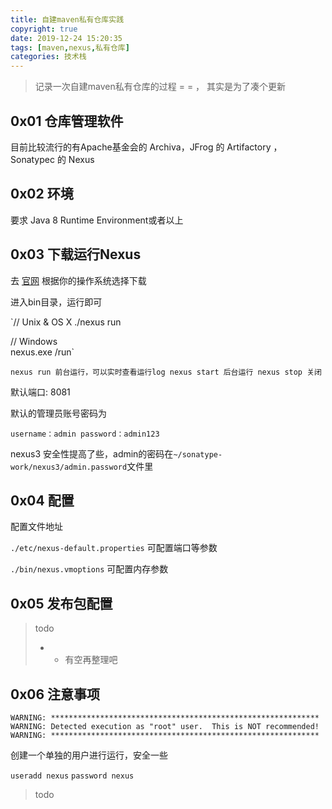 ```yaml
---
title: 自建maven私有仓库实践
copyright: true
date: 2019-12-24 15:20:35
tags: [maven,nexus,私有仓库]
categories: 技术栈
---
```


> 记录一次自建maven私有仓库的过程 = = ， 其实是为了凑个更新

## 0x01 仓库管理软件

目前比较流行的有Apache基金会的 Archiva，JFrog 的 Artifactory ，Sonatypec 的 Nexus

## 0x02 环境

要求 Java 8 Runtime Environment或者以上

## 0x03 下载运行Nexus

去 [官网](https://help.sonatype.com/repomanager3/download/download-archives---repository-manager-3) 根据你的操作系统选择下载

进入bin目录，运行即可

`// Unix & OS X
./nexus run

// Windows  
nexus.exe /run`

`nexus run 前台运行，可以实时查看运行log
nexus start 后台运行
nexus stop 关闭`

默认端口: 8081

默认的管理员账号密码为

`username：admin
password：admin123`

nexus3 安全性提高了些，admin的密码在`~/sonatype-work/nexus3/admin.password`文件里


## 0x04 配置

配置文件地址

`./etc/nexus-default.properties` 可配置端口等参数

`./bin/nexus.vmoptions` 可配置内存参数


## 0x05 发布包配置

> todo
> - - 有空再整理吧



## 0x06 注意事项

`WARNING: ************************************************************
WARNING: Detected execution as "root" user.  This is NOT recommended!
WARNING: ************************************************************`

创建一个单独的用户进行运行，安全一些

`useradd nexus`
`password nexus`

> todo


